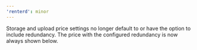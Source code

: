 ```yaml
---
'renterd': minor
---
```


Storage and upload price settings no longer default to or have the option to include redundancy. The price with the configured redundancy is now always shown below.

